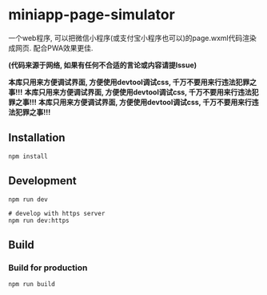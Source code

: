 # miniapp-page-simulator

一个web程序, 可以把微信小程序(或支付宝小程序也可以)的page.wxml代码渲染成网页. 配合PWA效果更佳.

**(代码来源于网络, 如果有任何不合适的言论或内容请提Issue)**

**本库只用来方便调试界面, 方便使用devtool调试css, 千万不要用来行违法犯罪之事!!!**
**本库只用来方便调试界面, 方便使用devtool调试css, 千万不要用来行违法犯罪之事!!!**
**本库只用来方便调试界面, 方便使用devtool调试css, 千万不要用来行违法犯罪之事!!!**

## Installation

```shell
npm install
```

## Development

```shell
npm run dev

# develop with https server
npm run dev:https
```

## Build

### Build for production

```shell
npm run build
```
